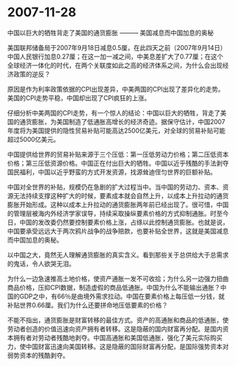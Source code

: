 # 2007-11-28

中国以巨大的牺牲背走了美国的通货膨胀                    ——— 美国减息而中国加息的奥秘  

美国联邦储备局于2007年9月18日减息0.5厘，在此四天之前（2007年9月14日）中国人民银行加息0.27厘；在这一加一减之间，中美息差扩大了0.77厘；在这个全球经济一体化的时代，在两个关联度如此之高的经济体系之间，为什么会出现经济政策的逆反？ 

原因是作为利率政策依据的CPI出现差异，中美两国的CPI出现了差异化的走势。美国的CPI走势平稳，中国却出现了CPI疯狂的上涨。 

仔细分析中美两国的CPI走势，有一个惊人的结论：中国以巨大的牺牲，背走了美国的通货膨胀，为美国制造了低通胀高增长的经济奇迹。据保守估计，中国2007年度将为美国提供的隐性贸易补贴可能高达2500亿美元，对全球的贸易补贴可能超过5000亿美元。 

中国提供给世界的贸易补贴来源于三个压低：第一压低劳动力价格；第二压低资本价格；第三压低资源价格。中国正在付出巨大的牺牲。中国以近乎残酷的手法剥夺国民福利，中国以近乎野蛮的方式开发资源，找源耸迪侄匀世界的巨额补贴。 

中国对全世界的补贴，规模仍在急剧的扩大过程当中。当中国的劳动力、资本、资源无法持续支撑这种扩大的时候，要素成本就会自然上升，以成本上升拉动的通货膨胀开始形成。这种以成本上升拉动的通货膨胀两年前已经出现了。很可惜，中国的管理层被海内外经济学家误导，持续采取操纵要素价格的方式抑制通胀。时至今日，中国的发改委仍然要控制要素价格上涨，占绦以此控制通货膨胀。也就是说，中国要承受远远大于两次鸦片战争的战争赔款，也要补贴全世界，这就是美国减息而中国加息的奥秘。 

以中国之大，竟然无人理解通货膨胀的真实含义。看到那些关于总供给大于总需求的鬼话，令人欲哭无泪。 

为什么一边急速推高土地价格，使资产通胀一发不可收拾；为什么另一边强力扭曲商品价格，压抑CPI数据，制造虚假的商品低通胀。中国为什么不能输出通胀？中国的GDP之中，有66％是由境外需求拉动。中国在要素价格上每压低一分钱，就补贴世界0.66厘。我们为什么还要拼命地压低要素的价格？ 

不能不指出，通货膨胀是财富转移的最佳方式。资产的高通胀和商品的低通胀，使劳动者创造的价值迅速向资产拥有者转移。这是隐蔽的国内财富再分配。是国内资本拥有者对劳动者残酷地剥夺。中国高通胀和美国低通胀，强化了美元实际购买力，使中国财富迅速向美国转移。这是隐蔽的国际财富再分配，是国际强势资本对弱势资本的残酷剥夺。
